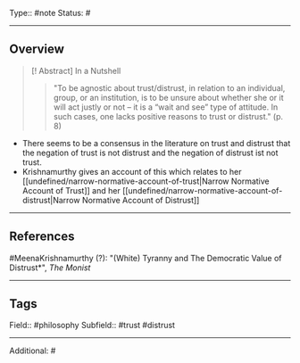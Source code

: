 Type:: #note
Status: #
___
## Overview

>[! Abstract] In a Nutshell
> > "To be agnostic about trust/distrust, in relation to an individual, group, or an institution, is to be unsure about whether she or it will act justly or not – it is a “wait and see” type of attitude. In such cases, one lacks positive reasons to trust or distrust." (p. 8)

- There seems to be a consensus in the literature on trust and distrust that the negation of trust is not distrust and the negation of distrust ist not trust.
- Krishnamurthy gives an account of this which relates to her [[undefined/narrow-normative-account-of-trust|Narrow Normative Account of Trust]] and her [[undefined/narrow-normative-account-of-distrust|Narrow Normative Account of Distrust]]


___
## References

#MeenaKrishnamurthy  (?): "(White) Tyranny and The Democratic Value of Distrust*", *The Monist* 
___
## Tags

Field:: #philosophy 
Subfield:: #trust #distrust
___
Additional: #